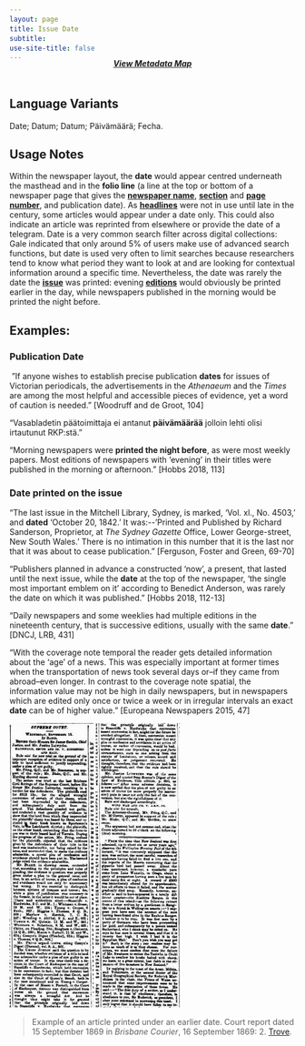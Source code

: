 ```yaml
---
layout: page
title: Issue Date
subtitle:  
use-site-title: false
---
```


<h4 style="text-align:center;font-style:italic;margin-top:-20px;margin-bottom:50px;"><a href="../../maps/date">View Metadata Map</a></h4>

## Language Variants

Date; Datum; Datum; Päivämäärä; Fecha.

## Usage Notes

Within the newspaper layout, the **date** would appear centred
underneath the masthead and in the **folio line** (a line at the top or
bottom of a newspaper page that gives the <a href="https://www.digitisednewspapers.net/glossary/newspaper-title/">**newspaper name**</a>, <a href="https://www.digitisednewspapers.net/glossary/section-heading/">**section**</a>
and <a href="https://www.digitisednewspapers.net/glossary/page-number/">**page number**</a>, and publication date). As <a href="https://www.digitisednewspapers.net/glossary/headline/">**headlines**</a> were not in
use until late in the century, some articles would appear under a date
only. This could also indicate an article was reprinted from elsewhere
or provide the date of a telegram. Date is a very common search filter
across digital collections: Gale indicated that only around 5% of users
make use of advanced search functions, but date is used very often to
limit searches because researchers tend to know what period they want to
look at and are looking for contextual information around a specific
time. Nevertheless, the date was rarely the date the <a href="https://www.digitisednewspapers.net/glossary/date/">**issue**</a> was
printed: evening <a href="https://www.digitisednewspapers.net/glossary/edition/">**editions**</a> would obviously be printed earlier in the
day, while newspapers published in the morning would be printed the
night before.

## Examples:

### Publication Date

 ”If anyone wishes to establish precise publication **dates** for
    issues of Victorian periodicals, the advertisements in the
    *Athenaeum* and the *Times* are among the most helpful and
    accessible pieces of evidence, yet a word of caution is needed.”
    \[Woodruff and de Groot, 104\]

“Vasabladetin päätoimittaja ei antanut **päivämäärää** jolloin lehti
    olisi irtautunut RKP:stä.”

“Morning newspapers were **printed the night before**, as were most
    weekly papers. Most editions of newspapers with ‘evening’ in their
    titles were published in the morning or afternoon.” \[Hobbs 2018,
    113\]

### Date printed on the issue

“The last issue in the Mitchell Library, Sydney, is marked, ‘Vol.
    xl., No. 4503,’ and **dated** ‘October 20, 1842.’ It was:--’Printed
    and Published by Richard Sanderson, Proprietor, at *The Sydney
    Gazette* Office, Lower George-street, New South Wales.’ There is no
    intimation in this number that it is the last nor that it was about
    to cease publication.” \[Ferguson, Foster and Green, 69-70\]

“Publishers planned in advance a constructed ‘now’, a present, that
    lasted until the next issue, while the **date** at the top of the
    newspaper, ‘the single most important emblem on it’ according to
    Benedict Anderson, was rarely the date on which it was published.”
    \[Hobbs 2018, 112-13\]

“Daily newspapers and some weeklies had multiple editions in the
    nineteenth century, that is successive editions, usually with the
    same **date**.” \[DNCJ, LRB, 431\]

“With the coverage note temporal the reader gets detailed
    information about the ‘age’ of a news. This was especially important
    at former times when the transportation of news took several days
    or–if they came from abroad–even longer. In contrast to the
    coverage note spatial, the information value may not be high in
    daily newspapers, but in newspapers which are edited only once or
    twice a week or in irregular intervals an exact **date** can be of
    higher value.” \[Europeana Newspapers 2015, 47\]  
    
<img src="../img/date.jpg" height="500" width="300"/>  

> Example of an article printed under an earlier date. Court report dated 15 September 1869 in *Brisbane Courier*, 16 September 1869: 2. [Trove](http://nla.gov.au/nla.news-article1296066). 
